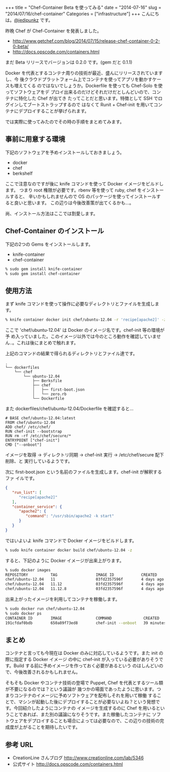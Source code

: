 +++
title = "Chef-Container Beta を使ってみる"
date = "2014-07-16"
slug = "2014/07/16/chef-container"
Categories = ["infrastructure"]
+++
こんにちは。<a href="https://twitter.com/jedipunkz">@jedipunkz</a> です。

昨晩 Chef が Chef-Container を発表しました。

* <http://www.getchef.com/blog/2014/07/15/release-chef-container-0-2-0-beta/>
* <http://docs.opscode.com/containers.html>

まだ Beta リリースでバージョンは 0.2.0 です。(gem だと 0.1.1)

Docker を代表とするコンテナ周りの技術が最近、盛んにリリースされていますし、今
後クラウドプラットフォーム上でコンテナを使ってアプリを動かすケースも増えてくる
のではないでしょうか。Dockerfile を使っても Chef-Solo を使ってソフトウェアをデ
プロイ出来るのだけどそれだけだとしんどいので、コンテナに特化した Chef が出てき
たってことだと思います。特徴として SSH でログインしてブートストラップするので
はなくて Runit + Chef-init を用いてコンテナにデプロイすることが挙げられます。

では実際に使ってみたのでその時の手順をまとめてみます。

事前に用意する環境
----

下記のソフトウェアを予めインストールしておきましょう。

* docker
* chef
* berkshelf

ここで注意なのですが後に knife コマンドを使って Docker イメージをビルドします。
つまり root 権限が必要です。rbenv 等を使って ruby, chef をインストールすると、
辛いかもしれませんので OS のパッケージを使ってインストールすると良いと思います。
この辺りは今後改善策が出てくるかも...。

尚、インストール方法はここでは割愛します。

Chef-Container のインストール
----

下記の2つの Gems をインストールします。

* knife-container
* chef-container

``` bash
% sudo gem install knife-container
% sudo gem install chef-container
```

使用方法
----

まず knife コマンドを使って操作に必要なディレクトリとファイルを生成します。

``` bash
% knife container docker init chef/ubuntu-12.04 -r 'recipe[apache2]' -z -b
```

ここで 'chef/ubuntu-12.04' は Docker のイメージ名です。chef-init 等の環境が予
め入っていました。このイメージ以外では今のところ動作を確認していません..。これは後にまとめで触れます。

上記のコマンドの結果で得られるディレクトリとファイル達です。

```
.
└── dockerfiles
    └── chef
        └── ubuntu-12.04
            ├── Berksfile
            ├── chef
            │   ├── first-boot.json
            │   └── zero.rb
            └── Dockerfile
```

また dockerfiles/chef/ubuntu-12.04/Dockerfile を確認すると...

```
# BASE chef/ubuntu-12.04:latest
FROM chef/ubuntu-12.04
ADD chef/ /etc/chef/
RUN chef-init --bootstrap
RUN rm -rf /etc/chef/secure/*
ENTRYPOINT ["chef-init"]
CMD ["--onboot"]
```

イメージを取得 -> ディレクトリ同期 -> chef-init 実行 -> /etc/chef/secure 配下削除、と
実行しているようです。

次に first-boot.json という名前のファイルを生成します。chef-init が解釈するファ
イルです。

``` json
{
   "run_list": [
      "recipe[apache2]"
   ],
   "container_service": {
      "apache2": {
         "command": "/usr/sbin/apache2 -k start"
      }
   }
}
```

ではいよいよ knife コマンドで Docker イメージをビルドします。

``` bash
% sudo knife container docker build chef/ubuntu-12.04 -z
```

すると、下記のように Docker イメージが出来上がります。

``` bash
% sudo docker images
REPOSITORY          TAG                 IMAGE ID            CREATED             VIRTUAL SIZE
chef/ubuntu-12.04   11                  03fd2357596f        4 days ago          397.7 MB
chef/ubuntu-12.04   11.12               03fd2357596f        4 days ago          397.7 MB
chef/ubuntu-12.04   11.12.8             03fd2357596f        4 days ago          397.7 MB
```

出来上がったイメージを利用してコンテナを稼働します。

``` bash
% sudo docker run chef/ubuntu-12.04
% sudo docker ps
CONTAINER ID        IMAGE               COMMAND              CREATED             STATUS              PORTS               NAMES
191cfdaf0bdb        650a89f73ed8        chef-init --onboot   39 minutes ago      Up 39 minutes                           agitated_almeida
```

まとめ
----

コンテナと言っても今現在は Docker のみに対応しているようです。また init の際に指定する Docker イメージ
の中に chef-init が入っている必要がありそうです。Build する前に予めイメージを作っておく必要があるという
のはしんどいので、今後改善されるかもしれません。

そもそも Docker やコンテナ技術の登場で Puppet, Chef を代表とするツール類が不要になるのでは？という議論が
幾つかの場面であったように思います。つまりコンテナのイメージに予めソフトウェアを配布しそれを用いて稼働
することで、マシンが起動した後にデプロイすることが必要ないよね？という発想です。今回紹介したようにコンテナの
イメージを生成するのに Chef を用いるということであれば、また別の議論になりそうです。また稼働したコンテナに
ソフトウェアをデプロイすることも場合によっては必要なので、この辺りの技術の完成度が上がることを期待したいです。

参考 URL
----

* CreationLine さんブログ <http://www.creationline.com/lab/5346>
* 公式サイト <http://docs.opscode.com/containers.html>
